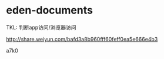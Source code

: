 eden-documents
==============
TKL: 判断app访问/浏览器访问

http://share.weiyun.com/bafd3a8b960fff60feff0ea5e666e4b3

a7k0